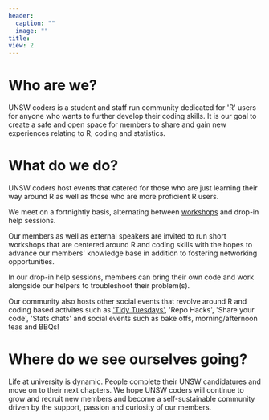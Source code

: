 ```yaml
---
header:
  caption: ""
  image: ""
title: 
view: 2
---
```


# Who are we?

UNSW coders is a student and staff run community dedicated for 'R' users for anyone who wants to further develop their coding skills. It is our goal to create a safe and open space for members to share and gain new experiences relating to R, coding and statistics. 

# What do we do?

UNSW coders host events that catered for those who are just learning their way around R as well as those who are more proficient R users.

We meet on a fortnightly basis, alternating between [workshops](https://unsw-coders.netlify.app/workshops/) and drop-in help sessions.

Our members as well as external speakers are invited to run short workshops that are centered around R and coding skills with the hopes to advance our members' knowledge base in addition to fostering networking opportunities. 

In our drop-in help sessions, members can bring their own code and work alongside our helpers to troubleshoot their problem(s).

Our community also hosts other social events that revolve around R and coding based activites such as ['Tidy Tuesdays'](https://github.com/rfordatascience/tidytuesday), 'Repo Hacks', 'Share your code', 'Stats chats' and social events such as bake offs, morning/afternoon teas and BBQs! 

# Where do we see ourselves going?

Life at university is dynamic. People complete their UNSW candidatures and move on to their next chapters. We hope UNSW coders will continue to grow and recruit new members and become a self-sustainable community driven by the support, passion and curiosity of our members.

